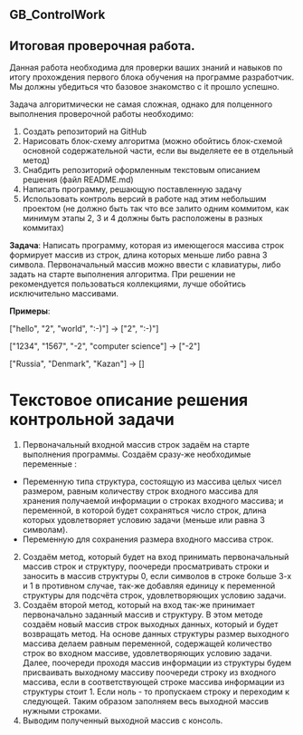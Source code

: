 ## GB_ControlWork

## Итоговая проверочная работа.

Данная работа необходима для проверки ваших знаний и навыков по итогу прохождения первого блока обучения на программе разработчик. Мы должны убедиться что базовое знакомство с it прошло успешно.

Задача алгоритмически не самая сложная, однако для полценного выполнения проверочной работы необходимо:
1. Создать репозиторий на GitHub
2. Нарисовать блок-схему алгоритма (можно обойтись блок-схемой основной содержательной части, если вы выделяете ее в отдельный метод)
3. Снабдить репозиторий оформленным текстовым описанием решения (файл README.md)
4. Написать программу, решающую поставленную задачу
5. Использовать контроль версий в работе над этим небольшим проектом (не должно быть так что все залито одним коммитом, как минимум этапы 2, 3 и 4 должны быть расположены в разных коммитах)

**Задача**: Написать программу, которая из имеющегося массива строк формирует массив из строк, длина которых меньше либо равна 3 символа. Первоначальный массив можно ввести с клавиатуры, либо задать на старте выполнения алгоритма. При решении не рекомендуется пользоваться коллекциями, лучше обойтись исключительно массивами.

**Примеры**:

["hello", "2", "world", ":-)"] -> ["2", ":-)"]

["1234", "1567", "-2", "computer science"] -> ["-2"]

["Russia", "Denmark", "Kazan"] -> []

# Текстовое описание решения контрольной задачи

1. Первоначальный входной массив строк задаём на старте выполнения программы. Создаём сразу-же необходимые переменные :
* Переменную типа структура, состоящую из массива целых чисел размером, равным количеству строк входного массива для хранения получаемой информации о строках входного массива; и переменной, в которой будет сохраняться число строк, длина которых удовлетворяет условию задачи (меньше или равна 3 символам).
* Переменную для сохранения размера входного массива строк.
2. Создаём метод, который будет на вход принимать первоначальный массив строк и структуру, поочереди просматривать строки и заносить в массив структуры 0, если символов в строке больше 3-х и 1 в противном случае, так-же добавляя единицу к переменной структуры для подсчёта строк, удовлетворяющих условию задачи.
3. Создаём второй метод, который на вход так-же принимает первоначально заданный массив и структуру. В этом методе создаём новый массив строк выходных данных, который и будет возвращать метод. На основе данных структуры размер выходного массива делаем равным переменной, содержащей количество строк во входном массиве, удовлетворяющих условию задачи. Далее, поочереди проходя массив информации из структуры будем присваивать выходному массиву поочереди строку из входного массива, если в соответствующей строке массива информации из структуры стоит 1. Если ноль - то пропускаем строку и переходим к следующей. Таким образом заполняем весь выходной массив нужными строками.
4. Выводим полученный выходной массив с консоль. 